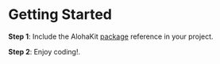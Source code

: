 # Getting Started

**Step 1**: Include the AlohaKit [package](https://www.nuget.org/packages/AlohaKit) reference in your project. 

**Step 2**: Enjoy coding!.